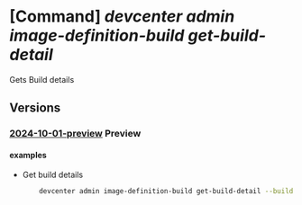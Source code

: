 # [Command] _devcenter admin image-definition-build get-build-detail_

Gets Build details

## Versions

### [2024-10-01-preview](/Resources/mgmt-plane/L3N1YnNjcmlwdGlvbnMve30vcmVzb3VyY2Vncm91cHMve30vcHJvdmlkZXJzL21pY3Jvc29mdC5kZXZjZW50ZXIvcHJvamVjdHMve30vY2F0YWxvZ3Mve30vaW1hZ2VkZWZpbml0aW9ucy97fS9idWlsZHMve30vZ2V0YnVpbGRkZXRhaWxz/2024-10-01-preview.xml) **Preview**

<!-- mgmt-plane /subscriptions/{}/resourcegroups/{}/providers/microsoft.devcenter/projects/{}/catalogs/{}/imagedefinitions/{}/builds/{}/getbuilddetails 2024-10-01-preview -->

#### examples

- Get build details
    ```bash
        devcenter admin image-definition-build get-build-detail --build-name "0a28fc61-6f87-4611-8fe2-32df44ab93b7" --catalog-name "CentralCatalog" --image-definition-name "DefaultDevImage" --project-name "rg1" --resource-group "rg1"
    ```
